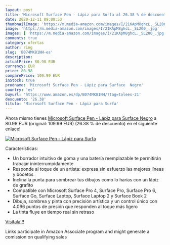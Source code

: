 ```yaml
---
layout: post
title: 'Microsoft Surface Pen - Lápiz para Surfa al 26.38 % de descuento'
date: 2020-12-11 09:00:53
thumbnailImage: 'https://m.media-amazon.com/images/I/21KApM8ghcL._SL200_.jpg'
image: 'https://m.media-amazon.com/images/I/21KApM8ghcL._SL200_.jpg'
images: [ 'https://m.media-amazon.com/images/I/21KApM8ghcL._SL200_.jpg' ]
comments: true
category: ofertas
author: ring
slug: 'B074MK81NH-es'
description:
actualPrice: 80.98 EUR
currency: EUR
price: 80.98
comparePrice: 109.99 EUR
inStock: true
prodname: 'Microsoft Surface Pen - Lápiz para Surface  Negro'
country: 'es'
buyurl: 'https://www.amazon.es/dp/B074MK81NH/?tag=tolees-21'
descuento: '26.38'
titulo: 'Microsoft Surface Pen - Lápiz para Surfa'
---
```


Ahora mismo tienes [Microsoft Surface Pen - Lápiz para Surface  Negro](https://www.amazon.es/dp/B074MK81NH/?tag=tolees-21) a 80.98 EUR (original: 109.99 EUR) (26.38 %  de descuento) en el siguiente enlace!

[![Microsoft Surface Pen - Lápiz para Surfa](https://m.media-amazon.com/images/I/21KApM8ghcL._SL200_.jpg)](https://www.amazon.es/dp/B074MK81NH/?tag=tolees-21)

Características:

- Un borrador intuitivo de goma y una batería reemplazable te permitirán trabajar ininterrumpidamente
- Responde al toque de un artista: expresa sin esfuerzo las mejores líneas y bocetos
- Inclina la punta para sombrear tus dibujos como lo harías con un lápiz de grafito
- Compatible con Microsoft Surface Pro 4, Surface Pro, Surface Pro 6, Surface Go, Surface Laptop, Surface Laptop 2 y Surface Book 2
- Dibuja, sombrea y pinta con precisión artística y un control único con 4.096 puntos de presión que responden al toque más ligero
- La tinta fluye en tiempo real sin retraso

[Visítala!!!](https://www.amazon.es/dp/B074MK81NH/?tag=tolees-21)

Links participate in Amazon Associate program and might generate a comission on qualifying sales
